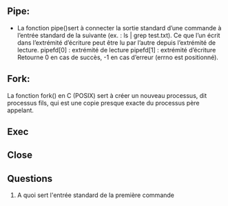 ## Pipe: 
- La fonction pipe()sert à connecter la sortie standard d’une commande à l’entrée standard de la suivante (ex. : ls | grep test.txt).
Ce que l’un écrit dans l’extrémité d’écriture peut être lu par l’autre depuis l’extrémité de lecture.
pipefd[0] : extrémité de lecture
pipefd[1] : extrémité d’écriture
Retourne 0 en cas de succès, -1 en cas d’erreur (errno est positionné).

## Fork:
La fonction fork() en C (POSIX) sert à créer un nouveau processus, dit processus fils, qui est une copie presque exacte du processus père appelant.

## Exec

## Close

## Questions
1) A quoi sert l'entrée standard de la première commande